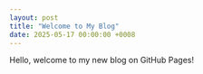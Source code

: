 ```yaml
---
layout: post
title: "Welcome to My Blog"
date: 2025-05-17 00:00:00 +0008
---
```

Hello, welcome to my new blog on GitHub Pages!
